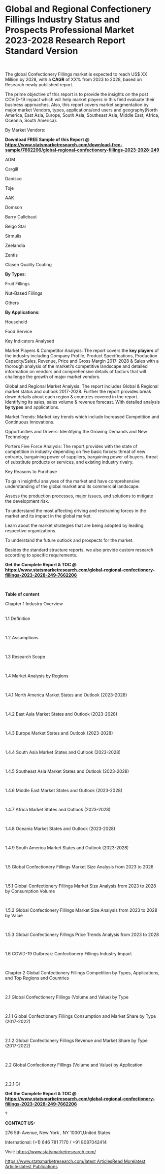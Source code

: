 <h1>Global and Regional Confectionery Fillings Industry Status and Prospects Professional Market 2023-2028 Research Report Standard Version</h1><br/><p>The global Confectionery Fillings market is expected to reach US$ XX Million by 2028, with a <strong>CAGR</strong> of XX% from 2023 to 2028, based on Research newly published report.</p>
 
 
 
 <p>The prime objective of this report is to provide the insights on the post COVID-19 impact which will help market players in this field evaluate their business approaches. Also, this report covers market segmentation by major market Vendors, types, applications/end users and geography(North America, East Asia, Europe, South Asia, Southeast Asia, Middle East, Africa, Oceania, South America).</p>
 
 
 
 <p>By Market Vendors:</p>
 
 
 
 <p><strong>Download FREE Sample of this Report @ <a href="https://www.statsmarketresearch.com/download-free-sample/7662206/global-regional-confectionery-fillings-2023-2028-249">https://www.statsmarketresearch.com/download-free-sample/7662206/global-regional-confectionery-fillings-2023-2028-249</a></strong></p>
 
 
 
 <p>ADM</p>
 
 
 
 <p>Cargill</p>
 
 
 
 <p>Danisco</p>
 
 
 
 <p>Toje</p>
 
 
 
 <p>AAK</p>
 
 
 
 <p>Domson</p>
 
 
 
 <p>Barry Callebaut</p>
 
 
 
 <p>Belgo Star</p>
 
 
 
 <p>Sirmulis</p>
 
 
 
 <p>Zeelandia</p>
 
 
 
 <p>Zentis</p>
 
 
 
 <p>Clasen Quality Coating</p>
 
 
 
 <p><strong>By Types</strong>:</p>
 
 
 
 <p>Fruit Fillings</p>
 
 
 
 <p>Nut-Based Fillings</p>
 
 
 
 <p>Others</p>
 
 
 
 <p><strong><strong>By Applications</strong></strong>:</p>
 
 
 
 <p>Household</p>
 
 
 
 <p>Food Service</p>
 
 
 
 <p>Key Indicators Analysed</p>
 
 
 
 <p>Market Players & Competitor Analysis: The report covers the <strong>key players</strong> of the industry including Company Profile, Product Specifications, Production Capacity/Sales, Revenue, Price and Gross Margin 2017-2028 & Sales with a thorough analysis of the market?s competitive landscape and detailed information on vendors and comprehensive details of factors that will challenge the growth of major market vendors.</p>
 
 
 
 <p>Global and Regional Market Analysis: The report includes Global & Regional market status and outlook 2017-2028. Further the report provides break down details about each region & countries covered in the report. Identifying its sales, sales volume & revenue forecast. With detailed analysis <strong>by types</strong> and applications.</p>
 
 
 
 <p>Market Trends: Market key trends which include Increased Competition and Continuous Innovations.</p>
 
 
 
 <p>Opportunities and Drivers: Identifying the Growing Demands and New Technology</p>
 
 
 
 <p>Porters Five Force Analysis: The report provides with the state of competition in industry depending on five basic forces: threat of new entrants, bargaining power of suppliers, bargaining power of buyers, threat of substitute products or services, and existing industry rivalry.</p>
 
 
 
 <p>Key Reasons to Purchase</p>
 
 
 
 <p>To gain insightful analyses of the market and have comprehensive understanding of the global market and its commercial landscape.</p>
 
 
 
 <p>Assess the production processes, major issues, and solutions to mitigate the development risk.</p>
 
 
 
 <p>To understand the most affecting driving and restraining forces in the market and its impact in the global market.</p>
 
 
 
 <p>Learn about the market strategies that are being adopted by leading respective organizations.</p>
 
 
 
 <p>To understand the future outlook and prospects for the market.</p>
 
 
 
 <p>Besides the standard structure reports, we also provide custom research according to specific requirements.</p>
 
 
 
 <div><b>Get the Complete Report & TOC @ <a href="https://www.statsmarketresearch.com/global-regional-confectionery-fillings-2023-2028-249-7662206">https://www.statsmarketresearch.com/global-regional-confectionery-fillings-2023-2028-249-7662206</a></b></div>
 
 
 
 <p><br />
 
 <b>Table of content</b></p>
 
 
 
 <p>Chapter 1 Industry Overview<br />
 
 <br />
 
 1.1 Definition<br />
 
 <br />
 
 1.2 Assumptions<br />
 
 <br />
 
 1.3 Research Scope<br />
 
 <br />
 
 1.4 Market Analysis by Regions<br />
 
 <br />
 
 1.4.1 North America Market States and Outlook (2023-2028)<br />
 
 <br />
 
 1.4.2 East Asia Market States and Outlook (2023-2028)<br />
 
 <br />
 
 1.4.3 Europe Market States and Outlook (2023-2028)<br />
 
 <br />
 
 1.4.4 South Asia Market States and Outlook (2023-2028)<br />
 
 <br />
 
 1.4.5 Southeast Asia Market States and Outlook (2023-2028)<br />
 
 <br />
 
 1.4.6 Middle East Market States and Outlook (2023-2028)<br />
 
 <br />
 
 1.4.7 Africa Market States and Outlook (2023-2028)<br />
 
 <br />
 
 1.4.8 Oceania Market States and Outlook (2023-2028)<br />
 
 <br />
 
 1.4.9 South America Market States and Outlook (2023-2028)<br />
 
 <br />
 
 1.5 Global Confectionery Fillings Market Size Analysis from 2023 to 2028<br />
 
 <br />
 
 1.5.1 Global Confectionery Fillings Market Size Analysis from 2023 to 2028 by Consumption Volume<br />
 
 <br />
 
 1.5.2 Global Confectionery Fillings Market Size Analysis from 2023 to 2028 by Value<br />
 
 <br />
 
 1.5.3 Global Confectionery Fillings Price Trends Analysis from 2023 to 2028<br />
 
 <br />
 
 1.6 COVID-19 Outbreak: Confectionery Fillings Industry Impact<br />
 
 <br />
 
 Chapter 2 Global Confectionery Fillings Competition by Types, Applications, and Top Regions and Countries<br />
 
 <br />
 
 2.1 Global Confectionery Fillings (Volume and Value) by Type<br />
 
 <br />
 
 2.1.1 Global Confectionery Fillings Consumption and Market Share by Type (2017-2022)<br />
 
 <br />
 
 2.1.2 Global Confectionery Fillings Revenue and Market Share by Type (2017-2022)<br />
 
 <br />
 
 2.2 Global Confectionery Fillings (Volume and Value) by Application<br />
 
 <br />
 
 2.2.1 Gl</p>
 
 
 
 <div><b>Get the Complete Report & TOC @ <a href="https://www.statsmarketresearch.com/global-regional-confectionery-fillings-2023-2028-249-7662206">https://www.statsmarketresearch.com/global-regional-confectionery-fillings-2023-2028-249-7662206</a></b></div>
 
 
 
 <p>? </p>
 
 
 
 <p><b>CONTACT US:</b><br />
 
 276 5th Avenue, New York , NY 10001,United States<br />
 
 International: (+1) 646 781 7170 / +91 8087042414<br />
 
 Visit: <a href="https://www.statsmarketresearch.com/">https://www.statsmarketresearch.com/</a><br />
 
 <a href="https://gyeongbokgung.com">https://www.statsmarketresearch.com/</a><a href="https://hallyeomaritime.com">latest Articles</a><a href="https://jingwansa.com">Read More</a><a href="https://nguoiviet.jp/">latest Articles</a><a href="https://www.intelmarketresearch.com/">latest Publications</a></p>